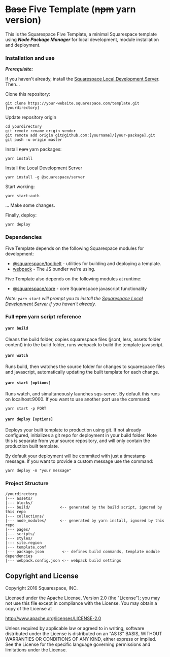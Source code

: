 # ~~Base~~ Five Template (~~npm~~ yarn version)

This is the Squarespace Five Template, a minimal Squarespace template using **_Node Package Manager_** for local development, module installation and deployment.

### Installation and use

***Prerequisite:***

If you haven't already, install the [Squarespace Local Development Server](http://developers.squarespace.com/local-development). Then...

Clone this repository:

```
git clone https://your-website.squarespace.com/template.git [yourdirectory]
```

Update repository origin

```
cd yourdirectory
git remote rename origin vendor
git remote add origin git@github.com:[yourname]/[your-package].git
git push -u origin master
```

Install ~~npm~~ yarn packages:

```
yarn install
```

Install the Local Development Server

```
yarn install -g @squarespace/server
```

Start working:

```
yarn start:auth
```

... Make some changes.

Finally, deploy:

```
yarn deploy
```

### Dependencies

Five Template depends on the following Squarespace modules for development:

* [@squarespace/toolbelt](https://github.com/Squarespace/squarespace-toolbelt) - utilities for building and deploying a template.
* [webpack](https://webpack.github.io/) - The JS bundler we're using.

Five Template also depends on the following modules at runtime:

* [@squarespace/core](https://github.com/Squarespace/squarespace-core) - core Squarespace javascript functionality

*Note: `yarn start` will prompt you to install the [Squarespace Local Development Server](https://developers.squarespace.com/local-development) if you haven't already.*


### Full ~~npm~~ yarn script reference


#### `yarn build`

Cleans the build folder, copies squarespace files (jsont, less, assets folder content) into the build folder, runs webpack to build the template javascript.

#### `yarn watch`

Runs build, then watches the source folder for changes to squarespace files and javascript, automatically updating the built template for each change.

#### `yarn start [options]`

Runs watch, and simultaneously launches sqs-server. By default this runs on localhost:9000. If you want to use another port use the command:

```
yarn start -p PORT
```

#### `yarn deploy [options]`

Deploys your built template to production using git. If not already configured, initializes a git repo for deployment in your build folder. Note this is separate from your source repository, and will only contain the production built template.

By default your deployment will be commited with just a timestamp message. If you want to provide a custom message use the command:

```
yarn deploy -m "your message"
```

### Project Structure

    /yourdirectory
    |--- assets/
    |--- blocks/
    |--- build/             <-- generated by the build script, ignored by this repo
    |--- collections/
    |--- node_modules/      <-- generated by yarn install, ignored by this repo
    |--- pages/
    |--- scripts/
    |--- styles/
    |--- site.region
    |--- template.conf
    |--- package.json        <-- defines build commands, template module dependencies
    |--- webpack.config.json <-- webpack build settings

## Copyright and License

Copyright 2016 Squarespace, INC.

Licensed under the Apache License, Version 2.0 (the "License");
you may not use this file except in compliance with the License.
You may obtain a copy of the License at

   http://www.apache.org/licenses/LICENSE-2.0

Unless required by applicable law or agreed to in writing, software
distributed under the License is distributed on an "AS IS" BASIS,
WITHOUT WARRANTIES OR CONDITIONS OF ANY KIND, either express or implied.
See the License for the specific language governing permissions and
limitations under the License.
